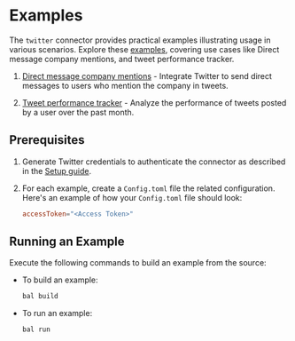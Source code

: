 # Examples

The `twitter` connector provides practical examples illustrating usage in various scenarios. Explore these [examples](https://github.com/ballerina-platform/module-ballerinax-twitter/tree/main/examples), covering use cases like Direct message company mentions, and tweet performance tracker.

1. [Direct message company mentions](https://github.com/ballerina-platform/module-ballerinax-twitter/tree/main/examples/DM-mentions) - Integrate Twitter to send direct messages to users who mention the company in tweets.

2. [Tweet performance tracker](https://github.com/ballerina-platform/module-ballerinax-twitter/tree/main/examples/tweet-performance-tracker) - Analyze the performance of tweets posted by a user over the past month.


## Prerequisites

1. Generate Twitter credentials to authenticate the connector as described in the [Setup guide](https://central.ballerina.io/ballerinax/twitter/latest#setup-guide).

2. For each example, create a `Config.toml` file the related configuration. Here's an example of how your `Config.toml` file should look:

    ```toml
    accessToken="<Access Token>"
    ```

## Running an Example

Execute the following commands to build an example from the source:

* To build an example:

    ```bash
    bal build
    ```

* To run an example:

    ```bash
    bal run
    ```
